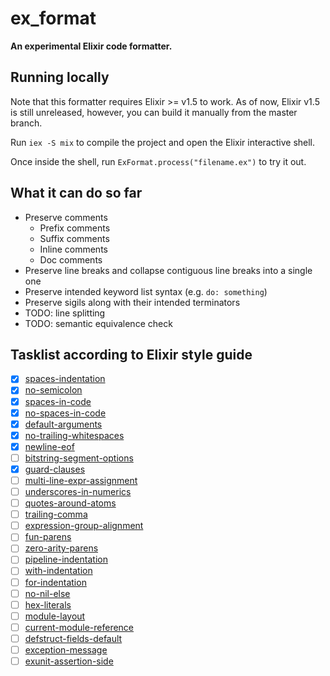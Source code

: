 # ex_format

**An experimental Elixir code formatter.**

## Running locally

Note that this formatter requires Elixir >= v1.5 to work. As of now, Elixir v1.5 is still unreleased, however, you can build it manually from the master branch.

Run `iex -S mix` to compile the project and open the Elixir interactive shell.

Once inside the shell, run `ExFormat.process("filename.ex")` to try it out.

## What it can do so far

- Preserve comments
	* Prefix comments
	* Suffix comments
	* Inline comments
	* Doc comments
- Preserve line breaks and collapse contiguous line breaks into a single one
- Preserve intended keyword list syntax (e.g. `do: something`)
- Preserve sigils along with their intended terminators
- TODO: line splitting
- TODO: semantic equivalence check

## Tasklist according to Elixir style guide

- [x] [spaces-indentation](https://github.com/lexmag/elixir-style-guide#spaces-indentation)
- [x] [no-semicolon](https://github.com/lexmag/elixir-style-guide#no-semicolon)
- [x] [spaces-in-code](https://github.com/lexmag/elixir-style-guide#spaces-in-code)
- [x] [no-spaces-in-code](https://github.com/lexmag/elixir-style-guide#no-spaces-in-code)
- [x] [default-arguments](https://github.com/lexmag/elixir-style-guide#default-arguments)
- [x] [no-trailing-whitespaces](https://github.com/lexmag/elixir-style-guide#no-trailing-whitespaces)
- [x] [newline-eof](https://github.com/lexmag/elixir-style-guide#newline-eof)
- [ ] [bitstring-segment-options](https://github.com/lexmag/elixir-style-guide#bitstring-segment-options)
- [x] [guard-clauses](https://github.com/lexmag/elixir-style-guide#guard-clauses)
- [ ] [multi-line-expr-assignment](https://github.com/lexmag/elixir-style-guide#multi-line-expr-assignment)
- [ ] [underscores-in-numerics](https://github.com/lexmag/elixir-style-guide#underscores-in-numerics)
- [ ] [quotes-around-atoms](https://github.com/lexmag/elixir-style-guide#quotes-around-atoms)
- [ ] [trailing-comma](https://github.com/lexmag/elixir-style-guide#trailing-comma)
- [ ] [expression-group-alignment](https://github.com/lexmag/elixir-style-guide#expression-group-alignment)
- [ ] [fun-parens](https://github.com/lexmag/elixir-style-guide#fun-parens)
- [ ] [zero-arity-parens](https://github.com/lexmag/elixir-style-guide#zero-arity-parens)
- [ ] [pipeline-indentation](https://github.com/lexmag/elixir-style-guide#pipeline-operator)
- [ ] [with-indentation](https://github.com/lexmag/elixir-style-guide#with-indentation)
- [ ] [for-indentation](https://github.com/lexmag/elixir-style-guide#for-indentation)
- [ ] [no-nil-else](https://github.com/lexmag/elixir-style-guide#no-nil-else)
- [ ] [hex-literals](https://github.com/lexmag/elixir-style-guide#hex-literals)
- [ ] [module-layout](https://github.com/lexmag/elixir-style-guide#module-layout)
- [ ] [current-module-reference](https://github.com/lexmag/elixir-style-guide#current-module-reference)
- [ ] [defstruct-fields-default](https://github.com/lexmag/elixir-style-guide#defstruct-fields-default)
- [ ] [exception-message](https://github.com/lexmag/elixir-style-guide#exception-message)
- [ ] [exunit-assertion-side](https://github.com/lexmag/elixir-style-guide#exunit-assertion-side)
